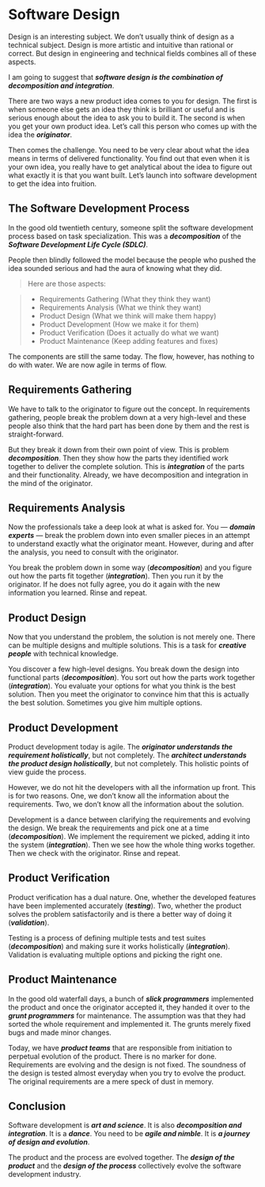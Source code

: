 # Software Design

Design is an interesting subject.  We don’t usually think of design as a technical subject.  Design is more artistic and intuitive than rational or correct.  But design in engineering and technical fields combines all of these aspects.

I am going to suggest that ***software design is the combination of decomposition and integration***.

There are two ways a new product idea comes to you for design.  The first is when someone else gets an idea they think is brilliant or useful and is serious enough about the idea to ask you to build it.  The second is when you get your own product idea.  Let’s call this person who comes up with the idea the ***originator***.

Then comes the challenge.  You need to be very clear about what the idea means in terms of delivered functionality.  You find out that even when it is your own idea, you really have to get analytical about the idea to figure out what exactly it is that you want built.  Let’s launch into software development to get the idea into fruition.

## The Software Development Process

In the good old twentieth century, someone split the software development process based on task specialization.  This was a ***decomposition*** of the ***Software Development Life Cycle (SDLC)***.

People then blindly followed the model because the people who pushed the idea sounded serious and had the aura of knowing what they did.

> Here are those aspects:

> * Requirements Gathering (What they think they want)
> * Requirements Analysis (What we think they want)
> * Product Design (What we think will make them happy)
> * Product Development (How we make it for them)
> * Product Verification (Does it actually do what we want)
> * Product Maintenance (Keep adding features and fixes)

The components are still the same today.  The flow, however, has nothing to do with water.  We are now agile in terms of flow.

## Requirements Gathering

We have to talk to the originator to figure out the concept.  In requirements gathering, people break the problem down at a very high-level and these people also think that the hard part has been done by them and the rest is straight-forward.

But they break it down from their own point of view.  This is problem ***decomposition***.  Then they show how the parts they identified work together to deliver the complete solution.  This is ***integration*** of the parts and their functionality.  Already, we have decomposition and integration in the mind of the originator.

## Requirements Analysis

Now the professionals take a deep look at what is asked for.  You — ***domain experts*** — break the problem down into even smaller pieces in an attempt to understand exactly what the originator meant. However, during and after the analysis, you need to consult with the originator.

You break the problem down in some way (***decomposition***) and you figure out how the parts fit together (***integration***).  Then you run it by the originator.  If he does not fully agree, you do it again with the new information you learned. Rinse and repeat.

## Product Design

Now that you understand the problem, the solution is not merely one.  There can be multiple designs and multiple solutions.  This is a task for ***creative people*** with technical knowledge.

You discover a few high-level designs.  You break down the design into functional parts (***decomposition***).  You sort out how the parts work together (***integration***).  You evaluate your options for what you think is the best solution.  Then you meet the originator to convince him that this is actually the best solution.  Sometimes you give him multiple options.

## Product Development

Product development today is agile.  The ***originator understands the requirement holistically***, but not completely.  The ***architect understands the product design holistically***, but not completely.  This holistic points of view guide the process.

However, we do not hit the developers with all the information up front.  This is for two reasons.  One, we don’t know all the information about the requirements.  Two, we don’t know all the information about the solution.

Development is a dance between clarifying the requirements and  evolving the design.  We break the requirements and pick one at a time (***decomposition***).  We implement the requirement we picked, adding it into the system (***integration***).  Then we see how the whole thing works together.  Then we check with the originator.  Rinse and repeat.

## Product Verification

Product verification has a dual nature.  One, whether the developed features have been implemented accurately (***testing***).  Two, whether the product solves the problem satisfactorily and is there a better way of doing it (***validation***).

Testing is a process of defining multiple tests and test suites (***decomposition***) and making sure it works holistically (***integration***).  Validation is evaluating multiple options and picking the right one.

## Product Maintenance

In the good old waterfall days, a bunch of ***slick programmers*** implemented the product and once the originator accepted it, they handed it over to the ***grunt programmers*** for maintenance.  The assumption was that they had sorted the whole requirement and implemented it.  The grunts merely fixed bugs and made minor changes.

Today, we have ***product teams*** that are responsible from initiation to perpetual evolution of the product.  There is no marker for done.  Requirements are evolving and the design is not fixed.  The soundness of the design is tested almost everyday when you try to evolve the product.  The original requirements are a mere speck of dust in memory.

## Conclusion

Software development is ***art and science***.  It is also ***decomposition and integration***.  It is a ***dance***.  You need to be ***agile and nimble***.  It is ***a journey of design and evolution***.

The product and the process are evolved together.  The ***design of the product*** and the ***design of the process*** collectively evolve the software development industry. 
